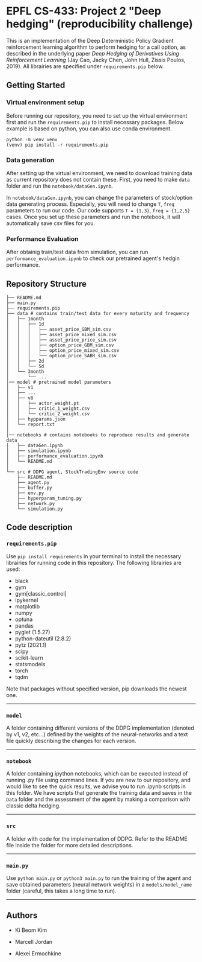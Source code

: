 # EPFL CS-433: Project 2 "Deep hedging" (reproducibility challenge)

This is an implementation of the Deep Deterministic Policy Gradient reinforcement learning algorithm to perform hedging for a call option, as described in the underlying paper _Deep Hedging of Derivatives Using Reinforcement Learning_ (Jay Cao, Jacky Chen, John Hull, Zissis Poulos, 2019). All librairies are specified under `requirements.pip` below.

## Getting Started

### Virtual environment setup

Before running our repository, you need to set up the virtual environment first and run the `requirements.pip` to install necessary packages. Below example is based on python, you can also use conda environment.

```
python -m venv venv
(venv) pip install -r requirements.pip
```

### Data generation

After setting up the virtual environment, we need to download training data as current repository does not contain these. First, you need to make `data` folder and run the `notebook/dataGen.ipynb`.

In `notebook/dataGen.ipynb`, you can change the parameters of stock/option data generating process. Especially, you will need to change `T`, `freq` parameters to run our code. Our code supports `T = {1,3}`, `freq = {1,2,5}` cases. Once you set up these parameters and run the notebook, it will automatically save csv files for you.

### Performance Evaluation

After obtainig train/test data from simulation, you can run `performance_evaluation.ipynb` to check our pretrained agent's hedgin performance.

## Repository Structure

```
├── README.md
├── main.py
├── requirements.pip
├── data # contains train/test data for every maturity and frequency
│   ├── 1month
│   │   ├── 1d
│   │   │   ├── asset_price_GBM_sim.csv
│   │   │   ├── asset_price_mixed_sim.csv
│   │   │   ├── asset_price_price_sim.csv
│   │   │   ├── option_price_GBM_sim.csv
│   │   │   ├── option_price_mixed_sim.csv
│   │   │   └── option_price_SABR_sim.csv
│   │   ├── 2d
│   │   └── 5d
│   └── 3month
│       └── ...
│── model # pretrained model parameters
│   ├── v1
│   ├── ...
│   ├── v8
│   │   ├── actor_weight.pt
│   │   ├── critic_1_weight.csv
│   │   └── critic_2_weight.csv
│   ├── hypparams.json
│   └── report.txt
│
│── notebooks # contains notebooks to reproduce results and generate data
│   ├── dataGen.ipynb
│   ├── simulation.ipynb
│   ├── performance_evaluation.ipynb
│   └── README.md
│
└── src # DDPG agent, StockTradingEnv source code
    ├── README.md
    ├── agent.py
    ├── buffer.py
    ├── env.py
    ├── hyperparam_tuning.py
    ├── network.py
    └── simulation.py
```

## Code description

### `requirements.pip`

Use `pip install requirements` in your terminal to install the necessary librairies for running code in this repository. The following librairies are used:

- black
- gym
- gym[classic_control]
- ipykernel
- matplotlib
- numpy
- optuna
- pandas
- pyglet (1.5.27)
- python-dateutil (2.8.2)
- pytz (2021.1)
- scipy
- scikit-learn
- statsmodels
- torch
- tqdm

Note that packages without specified version, pip downloads the newest one.

---

### `model`

A folder containing different versions of the DDPG implementation (denoted by v1, v2, etc...) defined by the weights of the neural-networks and a text file quickly describing the changes for each version.

---

### `notebook`

A folder containing ipython notebooks, which can be executed instead of running .py file using command lines. If you are new to our repository, and would like to see the quick results, we advise you to run .ipynb scripts in this folder. We have scripts that generate the training data and saves in the `Data` folder and the assessment of the agent by making a comparison with classic delta hedging.

---

### `src`

A folder with code for the implementation of DDPG. Refer to the README file inside the folder for more detailed descriptions.

---

### `main.py`

Use `python main.py` or `python3 main.py` to run the training of the agent and save obtained parameters (neural network weights) in a `models/model_name` folder (careful, this takes a long time to run).

---

## Authors

- Ki Beom Kim

- Marcell Jordan

- Alexei Ermochkine
